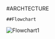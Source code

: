 #ARCHTECTURE

    ##Flowchart
![Flowchart1](https://user-images.githubusercontent.com/98849090/153286549-8595fdaa-a0bc-4577-9ea0-292637231e5f.jpg)
